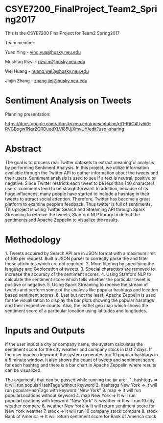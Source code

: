 # CSYE7200_FinalProject_Team2_Spring2017
This is the CSYE7200 FinalProject for Team2 Spring2017

Team member:

Yuan Ying - ying.yua@husky.neu.edu

Mushtaq Rizvi - rizvi.m@husky.neu.edu

Wei Huang - huang.wei3@husky.neu.edu

Jinjin Zhang - zhang.jinj@husky.neu.edu

# Sentiment Analysis on Tweets

Planning presentation:

https://docs.google.com/a/husky.neu.edu/presentation/d/1-KjtC4Uy5i0-RVGBogw1Nqr2QRDuedXLVl85UjXmvUY/edit?usp=sharing


# Abstract
The goal is to process real Twitter datasets to extract meaningful analysis by performing Sentiment Analysis. In this project, we utilize information available through the Twitter API to gather information about the tweets and their users. Sentiment analysis is used to see if a text is neutral, positive or negative. Since Twitter restricts each tweet to be less than 140 characters, users’ comments tend to be straightforward. In addition, because of its huge influences, many people have started to include a hashtag in their tweets to attract social attention. Therefore, Twitter has become a great platform to examine people’s feedback. Thus twitter is full of sentiments. This project is using Twitter Search and Streaming API through Spark Streaming to retreive the tweets, Stanford NLP library to detect the sentiments and Apache Zeppelin to visualize the results.

# Methodology
1\. Tweets acquired by Search API are in JSON format with a maximum limit of 100 per request. Built a JSON parser to correctly parse the and filter those attributes which are not required.
2\. More filtering by specifying the language and Geolocation of tweets.
3\. Special characters are removed to increase the accuracy of the sentiment scores.
4\. Using Stanford NLP to calculate the sentiment score which tells whether the particular tweet is positive or negative.
5\. Using Spark Streaming to receive the stream of tweets and perform some of the analysis like popular hashtags and location based sentiment scores.
6\. Last but not the least, Apache Zeppelin is used for the visualization to display the bar plots showing the popular hashtags and their respective counts. Also, the leaflet geo map which shows the sentiment score of a particular location using latitudes and longitudes.

# Inputs and Outputs 
If the user inputs a city or company name, the system calculates the sentiment score for the city weather and company stock in last 7 days. 
If the user inputs a keyword, the system generates top 10 popular hashtags in a 5 minute window. It also shows the count of tweets and sentiment score for each hashtag and there is a bar chart in Apache Zeppelin where results can be visualized.

The arguments that can be passed while running the jar are:- 
1\. hashtags => It will run popularHashTags without keyword
2\. hashtags New York => It will run popularHashTags with keyword "New York"
3\. map => It will run popularLocations without keyword
4\. map New York => It will run popularLocations with keyword "New York"
5\. weather => It will run 10 city weather compare
6\. weather New York => It will return sentiment score for New York weather
7\. stock => It will run 10 company stock compare
8\. stock Bank of America => It will return sentiment score for Bank of America stock

